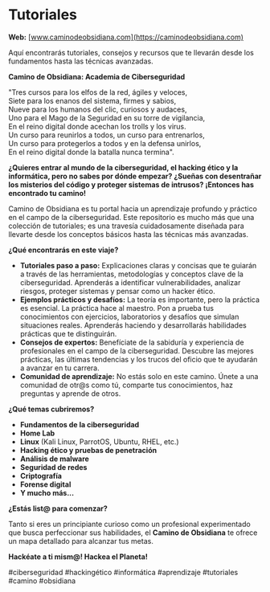 # Tutoriales

**Web:** [www.caminodeobsidiana.com](https://caminodeobsidiana.com)

Aquí encontrarás tutoriales, consejos y recursos que te llevarán desde los fundamentos hasta las técnicas avanzadas. 

**Camino de Obsidiana: Academia de Ciberseguridad**

"Tres cursos para los elfos de la red, ágiles y veloces,<br />
Siete para los enanos del sistema, firmes y sabios, <br />
Nueve para los humanos del clic, curiosos y audaces,<br />
Uno para el Mago de la Seguridad en su torre de vigilancia,<br />
En el reino digital donde acechan los trolls y los virus.<br />
Un curso para reunirlos a todos, un curso para entrenarlos,<br />
Un curso para protegerlos a todos y en la defensa unirlos,<br />
En el reino digital donde la batalla nunca termina".<br />

**¿Quieres entrar al mundo de la ciberseguridad, el hacking ético y la informática, pero no sabes por dónde empezar? ¿Sueñas con desentrañar los misterios del código y proteger sistemas de intrusos? ¡Entonces has encontrado tu camino!**

Camino de Obsidiana es tu portal hacia un aprendizaje profundo y práctico en el campo de la ciberseguridad. Este repositorio es mucho más que una colección de tutoriales; es una travesía cuidadosamente diseñada para llevarte desde los conceptos básicos hasta las técnicas más avanzadas.

**¿Qué encontrarás en este viaje?**

* **Tutoriales paso a paso:** Explicaciones claras y concisas que te guiarán a través de las herramientas, metodologías y conceptos clave de la ciberseguridad. Aprenderás a identificar vulnerabilidades, analizar riesgos, proteger sistemas y pensar como un hacker ético.
* **Ejemplos prácticos y desafíos:** La teoría es importante, pero la práctica es esencial. La práctica hace al maestro. Pon a prueba tus conocimientos con ejercicios, laboratorios y desafíos que simulan situaciones reales. Aprenderás haciendo y desarrollarás habilidades prácticas que te distinguirán.
* **Consejos de expertos:** Benefíciate de la sabiduría y experiencia de profesionales en el campo de la ciberseguridad. Descubre las mejores prácticas, las últimas tendencias y los trucos del oficio que te ayudarán a avanzar en tu carrera.
* **Comunidad de aprendizaje:** No estás solo en este camino. Únete a una comunidad de otr@s como tú, comparte tus conocimientos, haz preguntas y aprende de otros.

**¿Qué temas cubriremos?**

* **Fundamentos de la ciberseguridad**
* **Home Lab**
* **Linux** (Kali Linux, ParrotOS, Ubuntu, RHEL, etc.)
* **Hacking ético y pruebas de penetración**
* **Análisis de malware**
* **Seguridad de redes**
* **Criptografía**
* **Forense digital**
* **Y mucho más...**

**¿Estás list@ para comenzar?**

Tanto si eres un principiante curioso como un profesional experimentado que busca perfeccionar sus habilidades, el **Camino de Obsidiana** te ofrece un mapa detallado para alcanzar tus metas.

**Hackéate a ti mism@! Hackea el Planeta!**

#ciberseguridad #hackingético #informática #aprendizaje #tutoriales #camino #obsidiana
